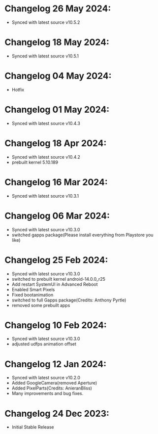# Changelog 26 May 2024:
- Synced with latest source v10.5.2

# Changelog 18 May 2024:
- Synced with latest source v10.5.1

# Changelog 04 May 2024:
- Hotfix

# Changelog 01 May 2024:
- Synced with latest source v10.4.3

# Changelog 18 Apr 2024:
- Synced with latest source v10.4.2
- prebuilt kernel 5.10.189

# Changelog 16 Mar 2024:
- Synced with latest source v10.3.1

# Changelog 06 Mar 2024:
- Synced with latest source v10.3.0
- switched gapps package(Please install everything from Playstore you like)

# Changelog 25 Feb 2024:
- Synced with latest source v10.3.0
- switched to prebuilt kernel android-14.0.0_r25
- Add restart SystemUI in Advanced Reboot
- Enabled Smart Pixels
- Fixed bootanimation 
- switched to full Gapps package(Credits: Anthony Pyrtle)
- removed some prebuilt apps

# Changelog 10 Feb 2024:
- Synced with latest source v10.3.0
- adjusted udfps animation offset

# Changelog 12 Jan 2024:
- Synced with latest source v10.2.0
- Added GoogleCamera(removed Aperture)
- Added PixelParts(Credits: AnieranBliss)
- Many improvements and bug fixes.

# Changelog 24 Dec 2023:
- Initial Stable Release
